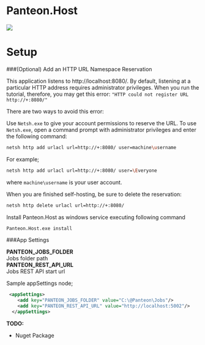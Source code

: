 # Panteon.Host

![](https://github.com/PanteonProject/panteon-dashboard/blob/master/misc/path4141.png)  

Setup
=====================================================================

###(Optional) Add an HTTP URL Namespace Reservation

This application listens to http://localhost:8080/. By default, listening at a particular HTTP address requires administrator privileges. When you run the tutorial, therefore, you may get this error: `"HTTP could not register URL http://+:8080/"`   

There are two ways to avoid this error:

Use `Netsh.exe` to give your account permissions to reserve the URL.
To use `Netsh.exe`, open a command prompt with administrator privileges and enter the following command:  

```sh
netsh http add urlacl url=http://+:8080/ user=machine\username
``` 

For example;
```sh
netsh http add urlacl url=http://+:8080/ user=\Everyone
```
where `machine\username` is your user account.

When you are finished self-hosting, be sure to delete the reservation:
```sh
netsh http delete urlacl url=http://+:8080/
```



Install Panteon.Host as windows service executing following command
```sh
Panteon.Host.exe install
```

###App Settings

**PANTEON_JOBS_FOLDER**  
Jobs folder path  
**PANTEON_REST_API_URL**  
Jobs REST API start url  

Sample appSettings node;  
```xml
 <appSettings>
    <add key="PANTEON_JOBS_FOLDER" value="C:\@Panteon\Jobs"/>
    <add key="PANTEON_REST_API_URL" value="http://localhost:5002"/>
  </appSettings>
```

**TODO:**
- Nuget Package
